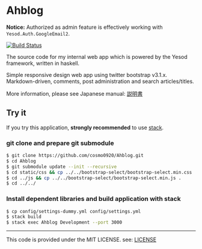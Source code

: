 Ahblog
======

**Notice:** Authorized as admin feature is effectively working with `Yesod.Auth.GoogleEmail2`.

[![Build Status](https://travis-ci.org/cosmo0920/Ahblog.svg?branch=master)](https://travis-ci.org/cosmo0920/Ahblog)

The source code for my internal web app which is powered by the Yesod framework, written in haskell.

Simple responsive design web app using twitter bootstrap v3.1.x. Markdown-driven, comments, post administration and search articles/titles.

More information, please see Japanese manual: [説明書](doc/ja.md)

## Try it

If you try this application, __strongly recommended__ to use [stack](https://github.com/commercialhaskell/stack).

### git clone and prepare git submodule

```bash
$ git clone https://github.com/cosmo0920/Ahblog.git
$ cd Ahblog
$ git submodule update --init --recursive
$ cd static/css && cp ../../bootstrap-select/bootstrap-select.min.css .
$ cd ../js && cp ../../bootstrap-select/bootstrap-select.min.js .
$ cd ../../
```

### Install dependent libraries and build application with stack

```bash
$ cp config/settings-dummy.yml config/settings.yml
$ stack build
$ stack exec Ahblog Development --port 3000
```

* * * *

This code is provided under the MIT LICENSE. see: [LICENSE](LICENSE)
